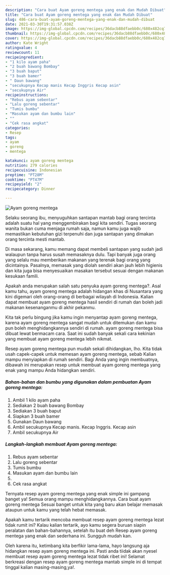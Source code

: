 ```yaml
---
description: "Cara buat Ayam goreng mentega yang enak dan Mudah Dibuat"
title: "Cara buat Ayam goreng mentega yang enak dan Mudah Dibuat"
slug: 486-cara-buat-ayam-goreng-mentega-yang-enak-dan-mudah-dibuat
date: 2021-03-30T19:31:57.038Z
image: https://img-global.cpcdn.com/recipes/36dacb88dfaebb0c/680x482cq70/ayam-goreng-mentega-foto-resep-utama.jpg
thumbnail: https://img-global.cpcdn.com/recipes/36dacb88dfaebb0c/680x482cq70/ayam-goreng-mentega-foto-resep-utama.jpg
cover: https://img-global.cpcdn.com/recipes/36dacb88dfaebb0c/680x482cq70/ayam-goreng-mentega-foto-resep-utama.jpg
author: Kate Wright
ratingvalue: 4
reviewcount: 11
recipeingredient:
- "1 kilo ayam paha"
- "2 buah bawang Bombay"
- "3 buah baput"
- "3 buah bamer"
- " Daun bawang"
- "secukupnya Kecap manis Kecap Inggris Kecap asin"
- "secukupnya Air"
recipeinstructions:
- "Rebus ayam sebentar"
- "Lalu goreng sebentar"
- "Tumis bumbu"
- "Masukan ayam dan bumbu lain"
- ""
- "Cek rasa angkat"
categories:
- Resep
tags:
- ayam
- goreng
- mentega

katakunci: ayam goreng mentega 
nutrition: 279 calories
recipecuisine: Indonesian
preptime: "PT28M"
cooktime: "PT47M"
recipeyield: "2"
recipecategory: Dinner

---
```



![Ayam goreng mentega](https://img-global.cpcdn.com/recipes/36dacb88dfaebb0c/680x482cq70/ayam-goreng-mentega-foto-resep-utama.jpg)

Selaku seorang ibu, menyuguhkan santapan mantab bagi orang tercinta adalah suatu hal yang menggembirakan bagi kita sendiri. Tugas seorang  wanita bukan cuma menjaga rumah saja, namun kamu juga wajib memastikan kebutuhan gizi terpenuhi dan juga santapan yang dimakan orang tercinta mesti mantab.

Di masa  sekarang, kamu memang dapat membeli santapan yang sudah jadi walaupun tanpa harus susah memasaknya dulu. Tapi banyak juga orang yang selalu mau memberikan makanan yang terenak bagi orang yang dicintainya. Pasalnya, memasak yang diolah sendiri akan jauh lebih higienis dan kita juga bisa menyesuaikan masakan tersebut sesuai dengan makanan kesukaan famili. 



Apakah anda merupakan salah satu penyuka ayam goreng mentega?. Asal kamu tahu, ayam goreng mentega adalah hidangan khas di Nusantara yang kini digemari oleh orang-orang di berbagai wilayah di Indonesia. Kalian dapat membuat ayam goreng mentega hasil sendiri di rumah dan boleh jadi makanan kesenanganmu di akhir pekanmu.

Kita tak perlu bingung jika kamu ingin menyantap ayam goreng mentega, karena ayam goreng mentega sangat mudah untuk ditemukan dan kamu pun boleh menghidangkannya sendiri di rumah. ayam goreng mentega bisa dibuat lewat bermacam cara. Saat ini sudah banyak sekali cara kekinian yang membuat ayam goreng mentega lebih nikmat.

Resep ayam goreng mentega pun mudah sekali dihidangkan, lho. Kita tidak usah capek-capek untuk memesan ayam goreng mentega, sebab Kalian mampu menyiapkan di rumah sendiri. Bagi Anda yang ingin membuatnya, dibawah ini merupakan resep untuk membuat ayam goreng mentega yang enak yang mampu Anda hidangkan sendiri.

<!--inarticleads1-->

##### Bahan-bahan dan bumbu yang digunakan dalam pembuatan Ayam goreng mentega:

1. Ambil 1 kilo ayam paha
1. Sediakan 2 buah bawang Bombay
1. Sediakan 3 buah baput
1. Siapkan 3 buah bamer
1. Gunakan  Daun bawang
1. Ambil secukupnya Kecap manis. Kecap Inggris. Kecap asin
1. Ambil secukupnya Air




<!--inarticleads2-->

##### Langkah-langkah membuat Ayam goreng mentega:

1. Rebus ayam sebentar
1. Lalu goreng sebentar
1. Tumis bumbu
1. Masukan ayam dan bumbu lain
1. 
1. Cek rasa angkat




Ternyata resep ayam goreng mentega yang enak simple ini gampang banget ya! Semua orang mampu menghidangkannya. Cara buat ayam goreng mentega Sesuai banget untuk kita yang baru akan belajar memasak ataupun untuk kamu yang telah hebat memasak.

Apakah kamu tertarik mencoba membuat resep ayam goreng mentega lezat tidak rumit ini? Kalau kalian tertarik, ayo kamu segera buruan siapin peralatan dan bahan-bahannya, setelah itu buat deh Resep ayam goreng mentega yang enak dan sederhana ini. Sungguh mudah kan. 

Oleh karena itu, ketimbang kita berfikir lama-lama, hayo langsung aja hidangkan resep ayam goreng mentega ini. Pasti anda tiidak akan nyesel membuat resep ayam goreng mentega lezat tidak ribet ini! Selamat berkreasi dengan resep ayam goreng mentega mantab simple ini di tempat tinggal kalian masing-masing,ya!.

